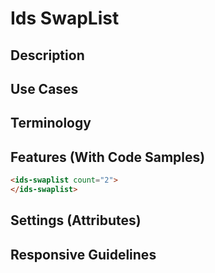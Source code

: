 # Ids SwapList

## Description

## Use Cases

## Terminology

## Features (With Code Samples)

```html
<ids-swaplist count="2">
</ids-swaplist>
```

## Settings (Attributes)

## Responsive Guidelines
